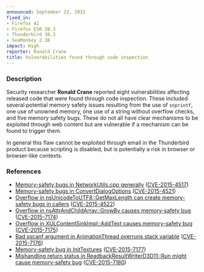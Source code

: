 ```yaml
---
announced: September 22, 2015
fixed_in:
- Firefox 41
- Firefox ESR 38.3
- Thunderbird 38.3
- SeaMonkey 2.38
impact: High
reporter: Ronald Crane
title: Vulnerabilities found through code inspection
---
```


<h3>Description</h3>

<p>Security researcher <strong>Ronald Crane</strong> reported eight
vulnerabilities affecting released code that were found through code inspection. These
included several potential memory safety issues resulting from the use of
<code>snprintf</code>, one use of unowned memory, one use of a string without overflow
checks, and five memory safety bugs. These do not all have clear mechanisms to be
exploited through web content but are vulnerable if a mechanism can be found to trigger
them.
</p>

<p class="note">In general this flaw cannot be exploited through email in the
Thunderbird product because scripting is disabled, but is potentially a risk in
browser or browser-like contexts.</p>

<h3>References</h3>

<ul>
  <li><a href="https://bugzilla.mozilla.org/show_bug.cgi?id=1168959">
       Memory-safety bugs in NetworkUtils.cpp generally</a>
(<a href="http://cve.mitre.org/cgi-bin/cvename.cgi?name=CVE-2015-4517"
class="ex-ref">CVE-2015-4517</a>)</li>
  <li><a href="https://bugzilla.mozilla.org/show_bug.cgi?id=1170246">
       Memory-safety bugs in ConvertDialogOptions</a>
(<a href="http://cve.mitre.org/cgi-bin/cvename.cgi?name=CVE-2015-4521"
class="ex-ref">CVE-2015-4521</a>)</li>
  <li><a href="https://bugzilla.mozilla.org/show_bug.cgi?id=1170794">
       Overflow in nsUnicodeToUTF8::GetMaxLength can create memory-safety bugs in
callers</a>
(<a href="http://cve.mitre.org/cgi-bin/cvename.cgi?name=CVE-2015-4522"
class="ex-ref">CVE-2015-4522</a>)</li>
  <li><a href="https://bugzilla.mozilla.org/show_bug.cgi?id=1172055">
       Overflow in nsAttrAndChildArray::GrowBy causes memory-safety bug</a>
(<a href="http://cve.mitre.org/cgi-bin/cvename.cgi?name=CVE-2015-7174"
class="ex-ref">CVE-2015-7174</a>)</li>
  <li><a href="https://bugzilla.mozilla.org/show_bug.cgi?id=1172189">
        Overflow in XULContentSinkImpl::AddText causes memory-safety bug</a>
(<a href="http://cve.mitre.org/cgi-bin/cvename.cgi?name=CVE-2015-7175"
class="ex-ref">CVE-2015-7175</a>)</li>
  <li><a href="https://bugzilla.mozilla.org/show_bug.cgi?id=1174479">
       Bad sscanf argument in AnimationThread overruns stack variable</a>
(<a href="http://cve.mitre.org/cgi-bin/cvename.cgi?name=CVE-2015-7176"
class="ex-ref">CVE-2015-7176</a>)</li>
  <li><a href="https://bugzilla.mozilla.org/show_bug.cgi?id=1186725">
        Memory-safety bug in InitTextures</a>
(<a href="http://cve.mitre.org/cgi-bin/cvename.cgi?name=CVE-2015-7177"
class="ex-ref">CVE-2015-7177</a>)</li>
  <li><a href="https://bugzilla.mozilla.org/show_bug.cgi?id=1191463">
       Mishandling return status in ReadbackResultWriterD3D11::Run might cause
memory-safety bug</a>
(<a href="http://cve.mitre.org/cgi-bin/cvename.cgi?name=CVE-2015-7180"
class="ex-ref">CVE-2015-7180</a>)</li>
</ul>

